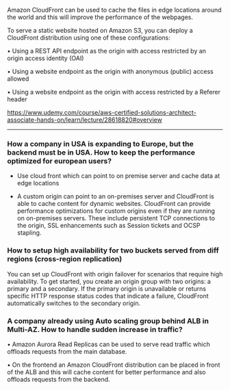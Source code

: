 Amazon CloudFront can be used to cache the files in edge locations around the world and this will improve the performance of the webpages.

To serve a static website hosted on Amazon S3, you can deploy a CloudFront distribution using one of these configurations:

  • Using a REST API endpoint as the origin with access restricted by an origin access identity (OAI)

  • Using a website endpoint as the origin with anonymous (public) access allowed

  • Using a website endpoint as the origin with access restricted by a Referer header


  https://www.udemy.com/course/aws-certified-solutions-architect-associate-hands-on/learn/lecture/28618820#overview

  ---------------------------------------------------------------------------------------

### How a company in USA is expanding to Europe, but the backend must be in USA. How to keep the performance optimized for european users?
  - Use cloud front which can point to on premise server and cache data at edge locations

  - A custom origin can point to an on-premises server and CloudFront is able to cache content for dynamic websites. CloudFront can provide performance optimizations for custom origins even if they are running on on-premises servers. These include persistent TCP connections to the origin, SSL enhancements such as Session tickets and OCSP stapling.

  
### How to setup high availability for two buckets served from diff regions (cross-region replication)
You can set up CloudFront with origin failover for scenarios that require high availability. To get started, you create an origin group with two origins: a primary and a secondary. If the primary origin is unavailable or returns specific HTTP response status codes that indicate a failure, CloudFront automatically switches to the secondary origin.


### A company already using Auto scaling group behind ALB in Multi-AZ. How to handle sudden increase in traffic?

• Amazon Aurora Read Replicas can be used to serve read traffic which offloads requests from the main database.

• On the frontend an Amazon CloudFront distribution can be placed in front of the ALB and this will cache content for better performance and also offloads requests from the backend.